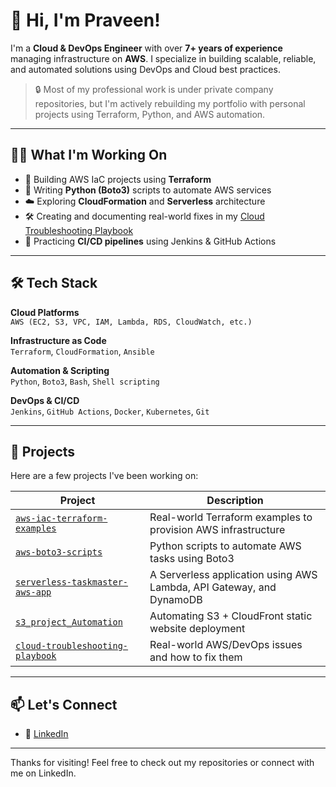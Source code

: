 # 👋 Hi, I'm Praveen!

I'm a **Cloud & DevOps Engineer** with over **7+ years of experience** managing infrastructure on **AWS**. I specialize in building scalable, reliable, and automated solutions using DevOps and Cloud best practices.

> 🔒 Most of my professional work is under private company repositories, but I'm actively rebuilding my portfolio with personal projects using Terraform, Python, and AWS automation.


---

## 🧑‍💻 What I'm Working On

- 🚀 Building AWS IaC projects using **Terraform**
- 🐍 Writing **Python (Boto3)** scripts to automate AWS services
- ☁️ Exploring **CloudFormation** and **Serverless** architecture
- 🛠️ Creating and documenting real-world fixes in my [Cloud Troubleshooting Playbook](https://github.com/praveen1058/cloud-troubleshooting-playbook)
- 📘 Practicing **CI/CD pipelines** using Jenkins & GitHub Actions

---

## 🛠️ Tech Stack

**Cloud Platforms**  
`AWS (EC2, S3, VPC, IAM, Lambda, RDS, CloudWatch, etc.)`

**Infrastructure as Code**  
`Terraform`, `CloudFormation`, `Ansible`

**Automation & Scripting**  
`Python`, `Boto3`, `Bash`, `Shell scripting`

**DevOps & CI/CD**  
`Jenkins`, `GitHub Actions`, `Docker`, `Kubernetes`, `Git`

---

## 🚀 Projects


Here are a few projects I've been working on:

| Project | Description |
|--------|-------------|
| [`aws-iac-terraform-examples`](https://github.com/praveen1058/aws-iac-terraform-examples) | Real-world Terraform examples to provision AWS infrastructure |
| [`aws-boto3-scripts`](https://github.com/praveen1058/aws-boto3-scripts) | Python scripts to automate AWS tasks using Boto3 |
| [`serverless-taskmaster-aws-app`](https://github.com/praveen1058/serverless-taskmaster-aws-app) | A Serverless application using AWS Lambda, API Gateway, and DynamoDB |
| [`s3_project_Automation`](https://github.com/praveen1058/s3_project_Automation) | Automating S3 + CloudFront static website deployment |
| [`cloud-troubleshooting-playbook`](https://github.com/praveen1058/cloud-troubleshooting-playbook) | Real-world AWS/DevOps issues and how to fix them |

---

## 📫 Let's Connect

- 💼 [LinkedIn](https://www.linkedin.com/in/praveen-cloud/)  


---

Thanks for visiting! Feel free to check out my repositories or connect with me on LinkedIn.
